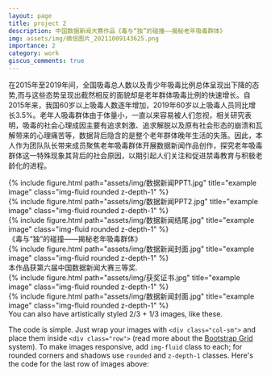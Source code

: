 ```yaml
---
layout: page
title: project 2
description: 中国数据新闻大赛作品《毒与“独”的碰撞——揭秘老年吸毒群体》
img: assets/img/微信图片_20211009143625.png
importance: 2
category: work
giscus_comments: true
---
```


在2015年至2019年间，全国吸毒总人数以及青少年吸毒比例总体呈现出下降的态势,而与这些态势呈现出截然相反的面貌却是老年群体吸毒比例的快速增长。自2015年来，我国60岁以上吸毒人数逐年增加，2019年60岁以上吸毒人员同比增长3.5%。老年人吸毒群体由于体量小，一直以来容易被人们忽视，相关研究表明，吸毒的社会心理成因主要有追求刺激、追求解脱以及原有社会形态的崩溃和瓦解带来的心理痛苦等，数据背后隐含的是整个老年群体晚年生活的失落。因此，本人作为团队队长带来成员聚焦老年吸毒群体开展数据新闻作品创作，探究老年吸毒群体这一特殊现象其背后的社会原因，以期引起人们关注和促进禁毒教育与积极老龄化的进程。

<div class="row">
    <div class="col-sm mt-3 mt-md-0">
        {% include figure.html path="assets/img/数据新闻PPT1.jpg" title="example image" class="img-fluid rounded z-depth-1" %}
    </div>
    <div class="col-sm mt-3 mt-md-0">
        {% include figure.html path="assets/img/数据新闻PPT2.jpg" title="example image" class="img-fluid rounded z-depth-1" %}
    </div>
    <div class="col-sm mt-3 mt-md-0">
        {% include figure.html path="assets/img/数据新闻结尾.jpg" title="example image" class="img-fluid rounded z-depth-1" %}
    </div>
</div>
<div class="caption">
    《毒与“独”的碰撞——揭秘老年吸毒群体》
</div>
<div class="row">
    <div class="col-sm mt-3 mt-md-0">
        {% include figure.html path="assets/img/数据新闻封面.jpg" title="example image" class="img-fluid rounded z-depth-1" %}
    </div>
</div>
<div class="caption">
    本作品获第六届中国数据新闻大赛三等奖.
</div>

<div class="row justify-content-sm-center">
    <div class="col-sm-8 mt-3 mt-md-0">
        {% include figure.html path="assets/img/获奖证书.jpg" title="example image" class="img-fluid rounded z-depth-1" %}
    </div>
    <div class="col-sm-4 mt-3 mt-md-0">
        {% include figure.html path="assets/img/数据新闻封面.jpg" title="example image" class="img-fluid rounded z-depth-1" %}
    </div>
</div>
<div class="caption">
    You can also have artistically styled 2/3 + 1/3 images, like these.
</div>


The code is simple.
Just wrap your images with `<div class="col-sm">` and place them inside `<div class="row">` (read more about the <a href="https://getbootstrap.com/docs/4.4/layout/grid/">Bootstrap Grid</a> system).
To make images responsive, add `img-fluid` class to each; for rounded corners and shadows use `rounded` and `z-depth-1` classes.
Here's the code for the last row of images above:
